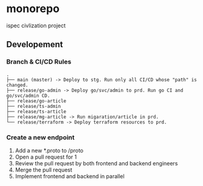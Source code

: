 # monorepo

ispec civlization project

## Developement

### Branch & CI/CD Rules

```
.
├── main (master) -> Deploy to stg. Run only all CI/CD whose "path" is changed.
├── release/go-admin -> Deploy go/svc/admin to prd. Run go CI and go/svc/admin CD.
├── release/go-article
├── release/ts-admin
├── release/ts-article
├── release/mg-article -> Run migaration/article in prd.
└── release/terraform -> Deploy terraform resources to prd.
```


### Create a new endpoint

1. Add a new *.proto to /proto
2. Open a pull request for 1
3. Review the pull request by both frontend and backend engineers
4. Merge the pull request
5. Implement frontend and backend in parallel
